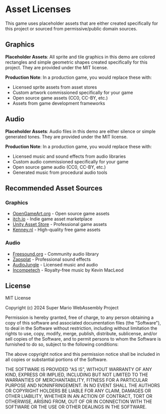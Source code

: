 # Asset Licenses

This game uses placeholder assets that are either created specifically for this project or sourced from permissive/public domain sources.

## Graphics

**Placeholder Assets**: All sprite and tile graphics in this demo are colored rectangles and simple geometric shapes created specifically for this project. They are provided under the MIT license.

**Production Note**: In a production game, you would replace these with:
- Licensed sprite assets from asset stores
- Custom artwork commissioned specifically for your game  
- Open source game assets (CC0, CC-BY, etc.)
- Assets from game development frameworks

## Audio

**Placeholder Assets**: Audio files in this demo are either silence or simple generated tones. They are provided under the MIT license.

**Production Note**: In a production game, you would replace these with:
- Licensed music and sound effects from audio libraries
- Custom audio commissioned specifically for your game
- Open source game audio (CC0, CC-BY, etc.)
- Generated music from procedural audio tools

## Recommended Asset Sources

### Graphics
- [OpenGameArt.org](https://opengameart.org/) - Open source game assets
- [itch.io](https://itch.io/game-assets) - Indie game asset marketplace  
- [Unity Asset Store](https://assetstore.unity.com/) - Professional game assets
- [Kenney.nl](https://kenney.nl/) - High-quality free game assets

### Audio  
- [Freesound.org](https://freesound.org/) - Community audio library
- [Zapsplat](https://zapsplat.com/) - Professional sound effects
- [AudioJungle](https://audiojungle.net/) - Licensed music and audio
- [Incompetech](https://incompetech.com/) - Royalty-free music by Kevin MacLeod

## License

MIT License

Copyright (c) 2024 Super Mario WebAssembly Project

Permission is hereby granted, free of charge, to any person obtaining a copy
of this software and associated documentation files (the "Software"), to deal
in the Software without restriction, including without limitation the rights
to use, copy, modify, merge, publish, distribute, sublicense, and/or sell
copies of the Software, and to permit persons to whom the Software is
furnished to do so, subject to the following conditions:

The above copyright notice and this permission notice shall be included in all
copies or substantial portions of the Software.

THE SOFTWARE IS PROVIDED "AS IS", WITHOUT WARRANTY OF ANY KIND, EXPRESS OR
IMPLIED, INCLUDING BUT NOT LIMITED TO THE WARRANTIES OF MERCHANTABILITY,
FITNESS FOR A PARTICULAR PURPOSE AND NONINFRINGEMENT. IN NO EVENT SHALL THE
AUTHORS OR COPYRIGHT HOLDERS BE LIABLE FOR ANY CLAIM, DAMAGES OR OTHER
LIABILITY, WHETHER IN AN ACTION OF CONTRACT, TORT OR OTHERWISE, ARISING FROM,
OUT OF OR IN CONNECTION WITH THE SOFTWARE OR THE USE OR OTHER DEALINGS IN THE
SOFTWARE.